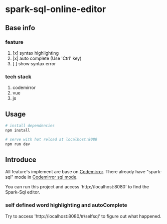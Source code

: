 # spark-sql-online-editor

## Base info

### feature

1. [x] syntax highlighting
2. [x] auto complete (Use 'Ctrl' key)
3. [ ] show syntax error

### tech stack

1. codemirror
2. vue
3. js

## Usage

``` bash
# install dependencies
npm install

# serve with hot reload at localhost:8080
npm run dev
```

## Introduce

All feature's implement are base on [Codemirror](https://codemirror.net/).
There already have "spark-sql" mode in [Codemirror sql mode](https://github.com/codemirror/CodeMirror/blob/master/mode/sql/sql.js).

You can run this project and access 'http://localhost:8080' to find the Spark-Sql editor.

### self defined word highlighting and autoComplete

Try to access 'http://localhost:8080/#/selfsql' to figure out what happened.

